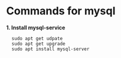 # Commands for mysql

**1. Install mysql-service**
```
  sudo apt get udpate
  sudo apt get upgrade
  sudo apt install mysql-server
```
